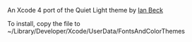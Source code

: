 An Xcode 4 port of the Quiet Light theme by [Ian Beck](http://onecrayon.com/products/quiet-light/)

To install, copy the file to 
    ~/Library/Developer/Xcode/UserData/FontsAndColorThemes